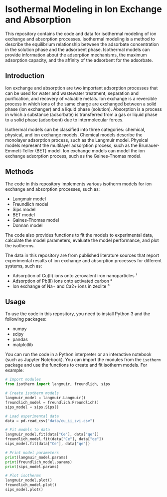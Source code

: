 # Isothermal Modeling in Ion Exchange and Absorption

This repository contains the code and data for isothermal modeling of ion exchange and absorption processes. Isothermal modeling is a method to describe the equilibrium relationship between the adsorbate concentration in the solution phase and the adsorbent phase. Isothermal models can provide information about the adsorption mechanisms, the maximum adsorption capacity, and the affinity of the adsorbent for the adsorbate.

## Introduction

Ion exchange and absorption are two important adsorption processes that can be used for water and wastewater treatment, separation and purification, and recovery of valuable metals. Ion exchange is a reversible process in which ions of the same charge are exchanged between a solid phase (ion exchanger) and a liquid phase (solution). Absorption is a process in which a substance (adsorbate) is transferred from a gas or liquid phase to a solid phase (adsorbent) due to intermolecular forces.

Isothermal models can be classified into three categories: chemical, physical, and ion exchange models. Chemical models describe the monolayer adsorption process, such as the Langmuir model. Physical models represent the multilayer adsorption process, such as the Brunauer-Emmett-Teller (BET) model. Ion exchange models can model the ion exchange adsorption process, such as the Gaines-Thomas model.

## Methods

The code in this repository implements various isotherm models for ion exchange and absorption processes, such as:

- Langmuir model
- Freundlich model
- Sips model
- BET model
- Gaines-Thomas model
- Donnan model

The code also provides functions to fit the models to experimental data, calculate the model parameters, evaluate the model performance, and plot the isotherms.

The data in this repository are from published literature sources that report experimental results of ion exchange and absorption processes for different systems, such as:

- Adsorption of Cu(II) ions onto zerovalent iron nanoparticles ¹
- Adsorption of Pb(II) ions onto activated carbon ²
- Ion exchange of Na+ and Ca2+ ions in zeolite ³

## Usage

To use the code in this repository, you need to install Python 3 and the following packages:

- numpy
- scipy
- pandas
- matplotlib

You can run the code in a Python interpreter or an interactive notebook (such as Jupyter Notebook). You can import the modules from the `isotherm` package and use the functions to create and fit isotherm models. For example:

```python
# Import modules
from isotherm import langmuir, freundlich, sips

# Create isotherm models
langmuir_model = langmuir.Langmuir()
freundlich_model = freundlich.Freundlich()
sips_model = sips.Sips()

# Load experimental data
data = pd.read_csv("data/cu_ii_zvi.csv")

# Fit models to data
langmuir_model.fit(data["Ce"], data["qe"])
freundlich_model.fit(data["Ce"], data["qe"])
sips_model.fit(data["Ce"], data["qe"])

# Print model parameters
print(langmuir_model.params)
print(freundlich_model.params)
print(sips_model.params)

# Plot isotherms
langmuir_model.plot()
freundlich_model.plot()
sips_model.plot()
```